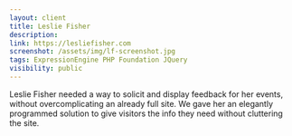 ```yaml
---
layout: client
title: Leslie Fisher
description: 
link: https://lesliefisher.com
screenshot: /assets/img/lf-screenshot.jpg
tags: ExpressionEngine PHP Foundation JQuery
visibility: public
---
```


Leslie Fisher needed a way to solicit and display feedback for her events, without overcomplicating an already full site. We gave her an elegantly programmed solution to give visitors the info they need without cluttering the site.